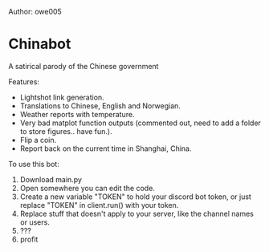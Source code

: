 Author: owe005
# Chinabot
A satirical parody of the Chinese government


Features:

- Lightshot link generation.
- Translations to Chinese, English and Norwegian.
- Weather reports with temperature.
- Very bad matplot function outputs (commented out, need to add a folder to store figures.. have fun.).
- Flip a coin.
- Report back on the current time in Shanghai, China.



To use this bot:

1. Download main.py
2. Open somewhere you can edit the code.
3. Create a new variable "TOKEN" to hold your discord bot token, or just replace "TOKEN" in client.run() with your token.
4. Replace stuff that doesn't apply to your server, like the channel names or users.
5. ???
6. profit
